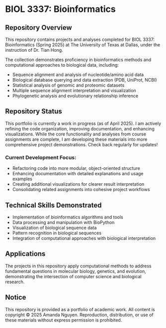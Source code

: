 # BIOL 3337: Bioinformatics
## Repository Overview
This repository contains projects and analyses completed for BIOL 3337: Bioinformatics (Spring 2025) at The University of Texas at Dallas, under the instruction of Dr. Tian Hong.

The collection demonstrates proficiency in bioinformatics methods and computational approaches to biological data, including:

- Sequence alignment and analysis of nucleotide/amino acid data
- Biological database querying and data extraction (PDB, UniProt, NCBI)
- Statistical analysis of genomic and proteomic datasets
- Multiple sequence alignment interpretation and visualization
- Phylogenetic analysis and evolutionary relationship inference

## Repository Status
This portfolio is currently a work in progress (as of April 2025). I am actively refining the code organization, improving documentation, and enhancing visualizations. While the core functionality and analyses from course assignments are complete, I am developing these materials into more comprehensive project demonstrations. Check back regularly for updates!

### Current Development Focus:
- Refactoring code into more modular, object-oriented structure
- Enhancing documentation with detailed explanations and usage examples
- Creating additional visualizations for clearer result interpretation
- Consolidating related assignments into cohesive project workflows

## Technical Skills Demonstrated

- Implementation of bioinformatics algorithms and tools
- Data processing and manipulation with BioPython
- Visualization of biological sequence data
- Pattern recognition in biological sequences
- Integration of computational approaches with biological interpretation

## Applications
The projects in this repository apply computational methods to address fundamental questions in molecular biology, genetics, and evolution, demonstrating the intersection of computer science and biological research.

## Notice
This repository is provided as a portfolio of academic work. All content is copyright © 2025 Amanda Nguyen. Reproduction, distribution, or use of these materials without express permission is prohibited.
